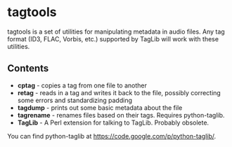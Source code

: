 tagtools
========

tagtools is a set of utilities for manipulating metadata in audio files.  Any
tag format (ID3, FLAC, Vorbis, etc.) supported by TagLib will work with these
utilities.

Contents
--------
 * __cptag__     - copies a tag from one file to another
 * __retag__     - reads in a tag and writes it back to the file, possibly
                   correcting some errors and standardizing padding
 * __tagdump__   - prints out some basic metadata about the file
 * __tagrename__ - renames files based on their tags. Requires python-taglib.
 * __TagLib__    - A Perl extension for talking to TagLib. Probably obsolete.

You can find python-taglib at https://code.google.com/p/python-taglib/.

